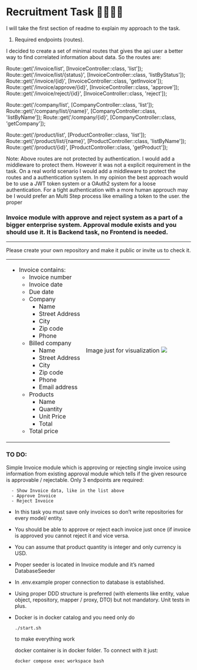 # Recruitment Task 🧑‍💻👩‍💻

I will take the first section of readme to explain my approach to the task.


1) Required endpoints (routes).

I decided to create a set of minimal routes that gives the api user a better 
way to find correlated information about data. So the routes are:

Route::get('/invoice/list', [InvoiceController::class, 'list']);
Route::get('/invoice/list/{status}', [InvoiceController::class, 'listByStatus']);
Route::get('/invoice/{id}', [InvoiceController::class, 'getInvoice']);
Route::get('/invoice/approve/{id}', [InvoiceController::class, 'approve']);
Route::get('/invoice/reject/{id}', [InvoiceController::class, 'reject']);

Route::get('/company/list', [CompanyController::class, 'list']);
Route::get('/company/list/{name}', [CompanyController::class, 'listByName']);
Route::get('/company/{id}', [CompanyController::class, 'getCompany']);

Route::get('/product/list', [ProductController::class, 'list']);
Route::get('/product/list/{name}', [ProductController::class, 'listByName']);
Route::get('/product/{id}', [ProductController::class, 'getProduct']);

Note: Above routes are not protected by authentication. I would add a middleware to protect them. 
However it was not a explicit requirement in the task. On a real world scenario I would add a 
middleware to protect the routes and a authentication system. In my opinion the best approach 
would be to use a JWT token system or a OAuth2 system for a loose authentication. For a tight 
authentication with a more human approuch may be I would prefer an Multi Step process like emailing 
a token to the user. the proper 




### Invoice module with approve and reject system as a part of a bigger enterprise system. Approval module exists and you should use it. It is Backend task, no Frontend is needed.
---
Please create your own repository and make it public or invite us to check it.


<table>
<tr>
<td>

- Invoice contains:
  - Invoice number
  - Invoice date
  - Due date
  - Company
    - Name 
    - Street Address
    - City
    - Zip code
    - Phone
  - Billed company
    - Name 
    - Street Address
    - City
    - Zip code
    - Phone
    - Email address
  - Products
    - Name
    - Quantity
    - Unit Price	
    - Total
  - Total price
</td>
<td>
Image just for visualization
<img src="https://templates.invoicehome.com/invoice-template-us-classic-white-750px.png" style="width: auto"; height:100%" />
</td>
</tr>
</table>

### TO DO:
Simple Invoice module which is approving or rejecting single invoice using information from existing approval module which tells if the given resource is approvable / rejectable. Only 3 endpoints are required:
```
  - Show Invoice data, like in the list above
  - Approve Invoice
  - Reject Invoice
```
* In this task you must save only invoices so don’t write repositories for every model/ entity.

* You should be able to approve or reject each invoice just once (if invoice is approved you cannot reject it and vice versa.

* You can assume that product quantity is integer and only currency is USD.

* Proper seeder is located in Invoice module and it’s named DatabaseSeeder

* In .env.example proper connection to database is established.

* Using proper DDD structure is preferred (with elements like entity, value object, repository, mapper / proxy, DTO) but not mandatory.
Unit tests in plus.

* Docker is in docker catalog and you need only do 
  ```
  ./start.sh
  ``` 
  to make everything work

  docker container is in docker folder. To connect with it just:
  ```
  docker compose exec workspace bash
  ``` 
